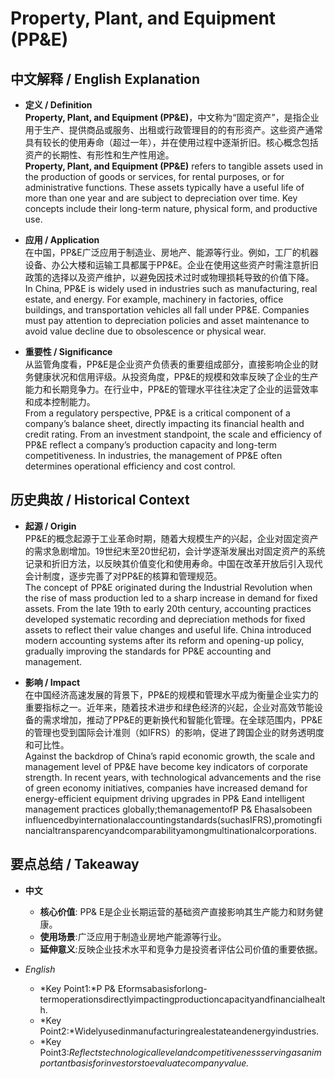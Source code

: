 # Property, Plant, and Equipment (PP&E)

## 中文解释 / English Explanation

* **定义 / Definition**  
  **Property, Plant, and Equipment (PP&E)**，中文称为“固定资产”，是指企业用于生产、提供商品或服务、出租或行政管理目的的有形资产。这些资产通常具有较长的使用寿命（超过一年），并在使用过程中逐渐折旧。核心概念包括资产的长期性、有形性和生产性用途。  
  **Property, Plant, and Equipment (PP&E)** refers to tangible assets used in the production of goods or services, for rental purposes, or for administrative functions. These assets typically have a useful life of more than one year and are subject to depreciation over time. Key concepts include their long-term nature, physical form, and productive use.

* **应用 / Application**  
  在中国，PP&E广泛应用于制造业、房地产、能源等行业。例如，工厂的机器设备、办公大楼和运输工具都属于PP&E。企业在使用这些资产时需注意折旧政策的选择以及资产维护，以避免因技术过时或物理损耗导致的价值下降。  
  In China, PP&E is widely used in industries such as manufacturing, real estate, and energy. For example, machinery in factories, office buildings, and transportation vehicles all fall under PP&E. Companies must pay attention to depreciation policies and asset maintenance to avoid value decline due to obsolescence or physical wear.

* **重要性 / Significance**  
  从监管角度看，PP&E是企业资产负债表的重要组成部分，直接影响企业的财务健康状况和信用评级。从投资角度，PP&E的规模和效率反映了企业的生产能力和长期竞争力。在行业中，PP&E的管理水平往往决定了企业的运营效率和成本控制能力。  
  From a regulatory perspective, PP&E is a critical component of a company’s balance sheet, directly impacting its financial health and credit rating. From an investment standpoint, the scale and efficiency of PP&E reflect a company’s production capacity and long-term competitiveness. In industries, the management of PP&E often determines operational efficiency and cost control.

## 历史典故 / Historical Context

* **起源 / Origin**  
  PP&E的概念起源于工业革命时期，随着大规模生产的兴起，企业对固定资产的需求急剧增加。19世纪末至20世纪初，会计学逐渐发展出对固定资产的系统记录和折旧方法，以反映其价值变化和使用寿命。中国在改革开放后引入现代会计制度，逐步完善了对PP&E的核算和管理规范。  
  The concept of PP&E originated during the Industrial Revolution when the rise of mass production led to a sharp increase in demand for fixed assets. From the late 19th to early 20th century, accounting practices developed systematic recording and depreciation methods for fixed assets to reflect their value changes and useful life. China introduced modern accounting systems after its reform and opening-up policy, gradually improving the standards for PP&E accounting and management.

* **影响 / Impact**  
  在中国经济高速发展的背景下，PP&E的规模和管理水平成为衡量企业实力的重要指标之一。近年来，随着技术进步和绿色经济的兴起，企业对高效节能设备的需求增加，推动了PP&E的更新换代和智能化管理。在全球范围内，PP&E的管理也受到国际会计准则（如IFRS）的影响，促进了跨国企业的财务透明度和可比性。  
  Against the backdrop of China’s rapid economic growth, the scale and management level of PP&E have become key indicators of corporate strength. In recent years, with technological advancements and the rise of green economy initiatives, companies have increased demand for energy-efficient equipment driving upgrades in PP& Eand intelligent management practices globally;themanagementofP P& Ehasalsobeen influencedbyinternationalaccountingstandards(suchasIFRS),promotingfinancialtransparencyandcomparabilityamongmultinationalcorporations.

## 要点总结 / Takeaway

* **中文**  
  - **核心价值**: PP& E是企业长期运营的基础资产直接影响其生产能力和财务健康。
  - **使用场景**:广泛应用于制造业房地产能源等行业。
  - **延伸意义**:反映企业技术水平和竞争力是投资者评估公司价值的重要依据。

* *English*
   - *Key Point1:*P P& Eformsabasisforlong-termoperationsdirectlyimpactingproductioncapacityandfinancialhealth.
   - *Key Point2:*Widelyusedinmanufacturingrealestateandenergyindustries.
   - *Key Point3:*Reflectstechnologicallevelandcompetitivenessservingasanimportantbasisforinvestorstoevaluatecompanyvalue.*